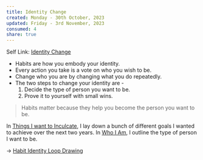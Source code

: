 ```yaml
---
title: Identity Change
created: Monday - 30th October, 2023
updated: Friday - 3rd November, 2023
consumed: 4
share: true
---
```


Self Link: [Identity Change](Identity%20Change.md)

* Habits are how you embody your identity.
* Every action you take is a vote on who you wish to be.
* Change who you are by changing what you do repeatedly.
* The two steps to change your identity are - 
  1. Decide the type of person you want to be.
  1. Prove it to yourself with small wins.

 > 
 > Habits matter because they help you become the person you want to be.

In [Things I want to Inculcate](Things%20I%20want%20to%20Inculcate.md), I lay down a bunch of different goals I wanted to achieve over the next two years. In [Who I Am](Who%20I%20Am.md), I outline the type of person I want to be.

-> [Habit Identity Loop Drawing](Habit%20Identity%20Loop%20Drawing.md)
